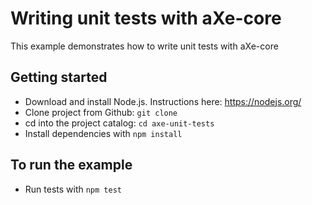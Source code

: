 # Writing unit tests with aXe-core #

This example demonstrates how to write unit tests with aXe-core

## Getting started ##
* Download and install Node.js. Instructions here: https://nodejs.org/
* Clone project from Github: `git clone`
* cd into the project catalog: `cd axe-unit-tests`
* Install dependencies with `npm install`

## To run the example ##
* Run tests with `npm test`
